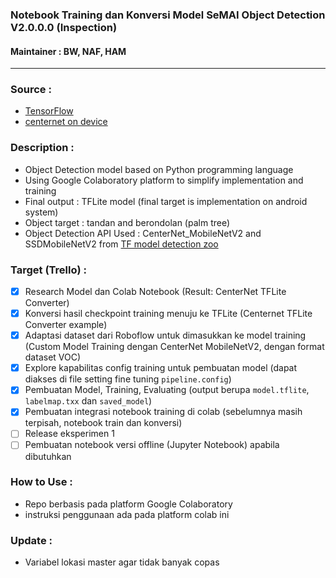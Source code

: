 ### Notebook Training dan Konversi Model SeMAI Object Detection V2.0.0.0 (Inspection)
#### Maintainer : BW, NAF, HAM
---
### Source : 
* [TensorFlow](https://tensorflow-object-detection-api-tutorial.readthedocs.io/en/latest/training.html#preparing-the-workspace)
* [centernet on device](https://github.com/tensorflow/models/blob/master/research/object_detection/colab_tutorials/centernet_on_device.ipynb)

### Description : 
* Object Detection model based on Python programming language
* Using Google Colaboratory platform to simplify implementation and training
* Final output : TFLite model (final target is implementation on android system)
* Object target : tandan and berondolan (palm tree)
* Object Detection API Used : CenterNet_MobileNetV2 and SSDMobileNetV2 from [TF model detection zoo](https://github.com/tensorflow/models/blob/master/research/object_detection/g3doc/tf2_detection_zoo.md)

### Target (Trello) : 
- [x] Research Model dan Colab Notebook (Result: CenterNet TFLite Converter)
- [x] Konversi hasil checkpoint training menuju ke TFLite (Centernet TFLite Converter example)  
- [x] Adaptasi dataset dari Roboflow untuk dimasukkan ke model training (Custom Model Training dengan CenterNet MobileNetV2, dengan format dataset VOC)
- [x] Explore kapabilitas config training untuk pembuatan model (dapat diakses di file setting fine tuning `pipeline.config`)
- [x] Pembuatan Model, Training, Evaluating (output berupa `model.tflite`, `labelmap.txx` dan `saved_model`)
- [x] Pembuatan integrasi notebook training di colab (sebelumnya masih terpisah, notebook train dan konversi)
- [ ] Release eksperimen 1
- [ ] Pembuatan notebook versi offline (Jupyter Notebook) apabila dibutuhkan

### How to Use : 
* Repo berbasis pada platform Google Colaboratory 
* instruksi penggunaan ada pada platform colab ini

### Update : 
* Variabel lokasi master agar tidak banyak copas

